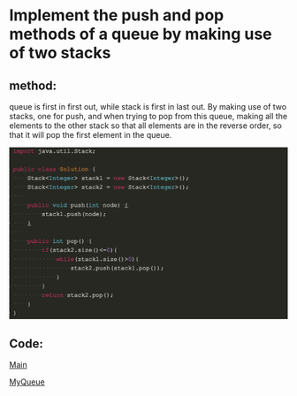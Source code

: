 # Implement the push and pop methods of a queue by making use of two stacks

## method:
queue is first in first out, while stack is first in last out. By making use of two stacks, one for push, and when trying to pop from this queue, making all the elements to the other stack so that all elements are in the reverse order, so that it will pop the first element in the queue.

![](method.jpg)

## Code:
[Main](https://github.com/boyuandong/JavaAlogrithm-/blob/master/Code/StackToQueue/src/Main.java)

[MyQueue](https://github.com/boyuandong/JavaAlogrithm-/blob/master/Code/StackToQueue/src/MyQueue.java)



